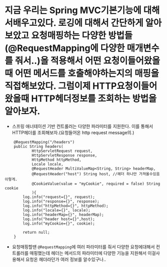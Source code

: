 # 지금 우리는 Spring MVC기본기능에 대해서배우고있다. 로깅에 대해서 간단하게 알아보았고 요청매핑하는 다양한 방법들(@RequestMapping에 다양한 매개변수를 줘서..)을 적용해서 어떤 요청이들어왔을때 어떤 메서드를 호출해야하는지의 매핑을 직접해보았다. 그럼이제 HTTP요청이들어왔을때 HTTP헤더정보를 조회하는 방법을 알아보자.

- 스프링 애너테이션 기반 컨트롤러는 다양한 파라미터를 지원한다. 이를 통해서 HTTP헤더를 조회해보자.(요청들어온 http request message의.)

```
    @RequestMapping("/headers")
    public String headers(
            HttpServletRequest request,
            HttpServletResponse response,
            HttpMethod httpMethod,
            Locale locale,
            @RequestHeader MultiValueMap<String, String> headerMap,
            @RequestHeader("host") String host, //헤더 하나만 가져올수있음 이렇게.
            @CookieValue(value = "myCookie", required = false) String cookie
            ){
        log.info("request={}", request);
        log.info("response={}", response);
        log.info("httpMethod={}", httpMethod);
        log.info("locale={}", locale);
        log.info("headerMap={}", headerMap);
        log.info("header host={}",host);
        log.info("myCookie={}", cookie);

        return null;
    }
```

- 요청매핑할땐 `@RequestMapping`에 여러 파라미터를 줘서 다양한 요청에대해서 컨트롤러를 매핑했는데 헤더는 메서드의 파라미터에 다양한 기능을 지원해서 이걸사용해서 요청온 헤더라던가 여러 정보를 알수있구나..
